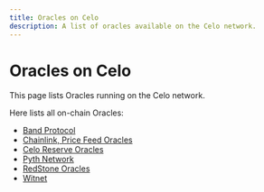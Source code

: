 ```yaml
---
title: Oracles on Celo
description: A list of oracles available on the Celo network.
---
```


# Oracles on Celo

This page lists Oracles running on the Celo network.

Here lists all on-chain Oracles:

- [Band Protocol](/protocol/oracle/band-protocol)
- [Chainlink, Price Feed Oracles](https://docs.chain.link/data-feeds/price-feeds/addresses?network=celo)
- [Celo Reserve Oracles](/protocol/stability/oracles)
- [Pyth Network](https://pyth.network/)
- [RedStone Oracles](/protocol/oracle/redstone)
- [Witnet](https://witnet.io/)
